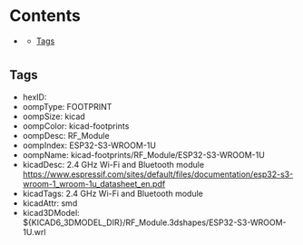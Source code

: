 



Contents
========

* [](#)
	* [Tags](#tags)

# 

## Tags

- hexID: 
- oompType: FOOTPRINT
- oompSize: kicad
- oompColor: kicad-footprints
- oompDesc: RF_Module
- oompIndex: ESP32-S3-WROOM-1U
- oompName: kicad-footprints/RF_Module/ESP32-S3-WROOM-1U
- kicadDesc: 2.4 GHz Wi-Fi and Bluetooth module  https://www.espressif.com/sites/default/files/documentation/esp32-s3-wroom-1_wroom-1u_datasheet_en.pdf
- kicadTags: 2.4 GHz Wi-Fi and Bluetooth module
- kicadAttr: smd
- kicad3DModel: ${KICAD6_3DMODEL_DIR}/RF_Module.3dshapes/ESP32-S3-WROOM-1U.wrl
